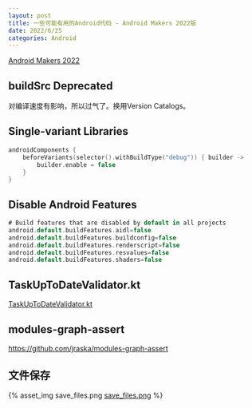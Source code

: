 ```yaml
---
layout: post
title: 一些可能有用的Android代码 - Android Makers 2022版
date: 2022/6/25
categories: Android
---
```


[Android Makers 2022](https://www.youtube.com/playlist?list=PLn7H9CUCuXAuLnmPD-wsljzYxHt3UD5zn)

<!--more-->

## buildSrc Deprecated

对编译速度有影响，所以过气了。换用Version Catalogs。

## Single-variant Libraries

```Kotlin
androidComponents {
    beforeVariants(selector().withBuildType("debug")) { builder ->
        builder.enable = false
    }
}
```

## Disable Android Features

```Groovy
# Build features that are disabled by default in all projects
android.default.buildFeatures.aidl=false
android.default.buildFeatures.buildconfig=false
android.default.buildFeatures.renderscript=false
android.default.buildFeatures.resvalues=false
android.default.buildFeatures.shaders=false
```

## TaskUpToDateValidator.kt

[TaskUpToDateValidator.kt](https://github.com/androidx/androidx/blob/androidx-main/buildSrc/private/src/main/kotlin/androidx/build/uptodatedness/TaskUpToDateValidator.kt)

## modules-graph-assert

<https://github.com/jraska/modules-graph-assert>

## 文件保存

{% asset_img save_files.png [save_files.png](./android-code-snippets-android-makers22/save_files.png) %}
